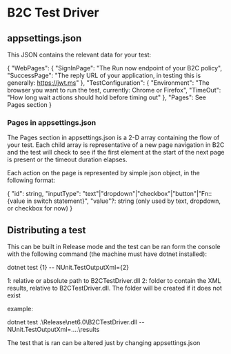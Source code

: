 # B2C Test Driver

## appsettings.json

This JSON contains the relevant data for your test:

{
  "WebPages": {
    "SignInPage": "The Run now endpoint of your B2C policy",
    "SuccessPage": "The reply URL of your application, in testing this is generally: https://jwt.ms"
  },
  "TestConfiguration": {
    "Environment": "The browser you want to run the test, currently: Chrome or Firefox",
    "TimeOut": "How long wait actions should hold before timing out"
  },
  "Pages": See Pages section
}

### Pages in appsettings.json

The Pages section in appsettings.json is a 2-D array containing the flow of your test. Each child array is representative of a new page navigation in B2C and the test will check to see if the first element at the start of the next page is present or the timeout duration elapses.

Each action on the page is represented by simple json object, in the following format:

{
    "id": string,
    "inputType": "text"|"dropdown"|"checkbox"|"button"|"Fn::{value in switch statement}",
    "value"?: string (only used by text, dropdown, or checkbox for now)
}

## Distributing a test

This can be built in Release mode and the test can be ran form the console with the following command (the machine must have dotnet installed):

dotnet test {1} -- NUnit.TestOutputXml={2}

1: relative or absolute path to B2CTestDriver.dll
2: folder to contain the XML results, relative to B2CTestDriver.dll. The folder will be created if it does not exist

example:

dotnet test .\Release\net6.0\B2CTestDriver.dll -- NUnit.TestOutputXml=..\..\results

The test that is ran can be altered just by changing appsettings.json